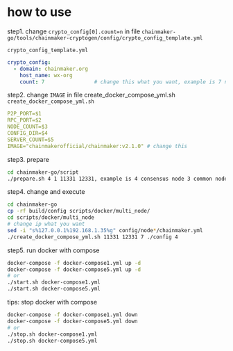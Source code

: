 
# how to use

step1. change `crypto_config[0].count=n` in file `chainmaker-go/tools/chainmaker-cryptogen/config/crypto_config_template.yml`


`crypto_config_template.yml`
```yaml
crypto_config:
  - domain: chainmaker.org
    host_name: wx-org
    count: 7                # change this what you want, example is 7 node
```

step2. change `IMAGE` in file create_docker_compose_yml.sh
`create_docker_compose_yml.sh`
```yaml
P2P_PORT=$1
RPC_PORT=$2
NODE_COUNT=$3
CONFIG_DIR=$4
SERVER_COUNT=$5
IMAGE="chainmakerofficial/chainmaker:v2.1.0" # change this
```

step3. prepare 
```sh
cd chainmaker-go/script 
./prepare.sh 4 1 11331 12331, example is 4 consensus node 3 common node
```

step4. change and execute 
```sh
cd chainmaker-go
cp -rf build/config scripts/docker/multi_node/
cd scripts/docker/multi_node
# change ip what you want
sed -i "s%127.0.0.1%192.168.1.35%g" config/node*/chainmaker.yml
./create_docker_compose_yml.sh 11331 12331 7 ./config 4
```

step5. run docker with compose
```sh
docker-compose -f docker-compose1.yml up -d
docker-compose -f docker-compose5.yml up -d
# or 
./start.sh docker-compose1.yml
./start.sh docker-compose5.yml
```

tips: stop docker with compose
```sh
docker-compose -f docker-compose1.yml down
docker-compose -f docker-compose5.yml down
# or
./stop.sh docker-compose1.yml
./stop.sh docker-compose5.yml
```
